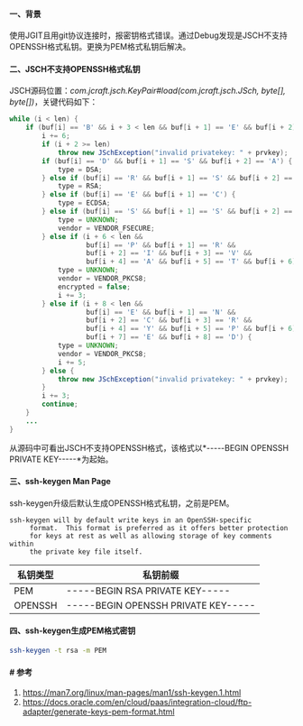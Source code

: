 #### 一、背景

使用JGIT且用git协议连接时，报密钥格式错误。通过Debug发现是JSCH不支持OPENSSH格式私钥。更换为PEM格式私钥后解决。

#### 二、JSCH不支持OPENSSH格式私钥

JSCH源码位置：*com.jcraft.jsch.KeyPair#load(com.jcraft.jsch.JSch, byte[], byte[])*，关键代码如下：

```java
while (i < len) {
    if (buf[i] == 'B' && i + 3 < len && buf[i + 1] == 'E' && buf[i + 2] == 'G' && buf[i + 3] == 'I') {
        i += 6;
        if (i + 2 >= len)
            throw new JSchException("invalid privatekey: " + prvkey);
        if (buf[i] == 'D' && buf[i + 1] == 'S' && buf[i + 2] == 'A') {
            type = DSA;
        } else if (buf[i] == 'R' && buf[i + 1] == 'S' && buf[i + 2] == 'A') {
            type = RSA;
        } else if (buf[i] == 'E' && buf[i + 1] == 'C') {
            type = ECDSA;
        } else if (buf[i] == 'S' && buf[i + 1] == 'S' && buf[i + 2] == 'H') { // FSecure
            type = UNKNOWN;
            vendor = VENDOR_FSECURE;
        } else if (i + 6 < len &&
                   buf[i] == 'P' && buf[i + 1] == 'R' &&
                   buf[i + 2] == 'I' && buf[i + 3] == 'V' &&
                   buf[i + 4] == 'A' && buf[i + 5] == 'T' && buf[i + 6] == 'E') {
            type = UNKNOWN;
            vendor = VENDOR_PKCS8;
            encrypted = false;
            i += 3;
        } else if (i + 8 < len &&
                   buf[i] == 'E' && buf[i + 1] == 'N' &&
                   buf[i + 2] == 'C' && buf[i + 3] == 'R' &&
                   buf[i + 4] == 'Y' && buf[i + 5] == 'P' && buf[i + 6] == 'T' &&
                   buf[i + 7] == 'E' && buf[i + 8] == 'D') {
            type = UNKNOWN;
            vendor = VENDOR_PKCS8;
            i += 5;
        } else {
            throw new JSchException("invalid privatekey: " + prvkey);
        }
        i += 3;
        continue;
    }
    ...
}       
```

从源码中可看出JSCH不支持OPENSSH格式，该格式以*-----BEGIN OPENSSH PRIVATE KEY-----*为起始。

#### 三、ssh-keygen Man Page

ssh-keygen升级后默认生成OPENSSH格式私钥，之前是PEM。

```
ssh-keygen will by default write keys in an OpenSSH-specific
     format.  This format is preferred as it offers better protection
     for keys at rest as well as allowing storage of key comments within
     the private key file itself.
```

| 私钥类型 | 私钥前缀                            |
| -------- | ----------------------------------- |
| PEM      | -----BEGIN RSA PRIVATE KEY-----     |
| OPENSSH  | -----BEGIN OPENSSH PRIVATE KEY----- |

#### 四、ssh-keygen生成PEM格式密钥

```bash
ssh-keygen -t rsa -m PEM
```

#### # 参考

1. https://man7.org/linux/man-pages/man1/ssh-keygen.1.html
2. https://docs.oracle.com/en/cloud/paas/integration-cloud/ftp-adapter/generate-keys-pem-format.html